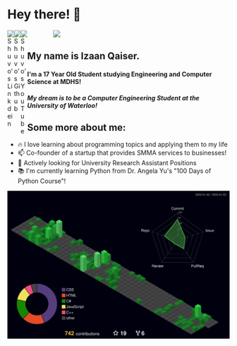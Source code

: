 # Hey there! 👋

[<img align="right" width="400" src="https://github-readme-stats.vercel.app/api?username=IzaanQ&show_icons=true"/>](https://github.com/IzaanQ/)

<a href="https://www.linkedin.com/in/izaan-qaiser-82b32b204/">
  <img align="left" alt="Shuvo's Linkdein" width="15px" src="https://cdn.jsdelivr.net/npm/simple-icons@v3/icons/linkedin.svg" />
</a>
<a href="https://github.com/IzaanQ">
  <img align="left" alt="Shuvo's Github" width="15px" src="https://cdn.jsdelivr.net/npm/simple-icons@v3/icons/github.svg" />
</a>
<a href="izaanqaiser05@gmail.com">
  <img align="left" alt="Shuvo's YouTube" width="15px" src="https://img.icons8.com/material-outlined/24/000000/gmail-new.png" />
</a>

<br />


## My name is Izaan Qaiser.
#### I'm a 17 Year Old Student studying Engineering and Computer Science at MDHS!
#### *My dream is to be a Computer Engineering Student at the University of Waterloo!*
## Some more about me:

- 🔥 I love learning about programming topics and applying them to my life
- 📫 Co-founder of a startup that provides SMMA services to businesses!
- 🔭 Actively looking for University Research Assistant Positions
- 📚 I'm currently learning Python from Dr. Angela Yu's "100 Days of Python Course"!



![](./profile-3d-contrib/profile-night-green.svg)

